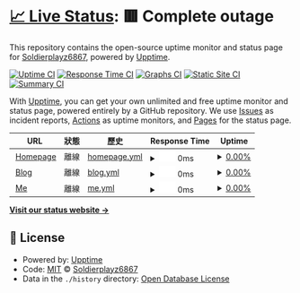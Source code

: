 # [📈 Live Status](https://uptime.soldierplayz.site): <!--live status--> **🟥 Complete outage**

This repository contains the open-source uptime monitor and status page for [Soldierplayz6867](https://uptime.soldierplayz.site), powered by [Upptime](https://github.com/upptime/upptime).

[![Uptime CI](https://github.com/Soldierplayz6867/upptime/workflows/Uptime%20CI/badge.svg)](https://github.com/Soldierplayz6867/upptime/actions?query=workflow%3A%22Uptime+CI%22)
[![Response Time CI](https://github.com/Soldierplayz6867/upptime/workflows/Response%20Time%20CI/badge.svg)](https://github.com/Soldierplayz6867/upptime/actions?query=workflow%3A%22Response+Time+CI%22)
[![Graphs CI](https://github.com/Soldierplayz6867/upptime/workflows/Graphs%20CI/badge.svg)](https://github.com/Soldierplayz6867/upptime/actions?query=workflow%3A%22Graphs+CI%22)
[![Static Site CI](https://github.com/Soldierplayz6867/upptime/workflows/Static%20Site%20CI/badge.svg)](https://github.com/Soldierplayz6867/upptime/actions?query=workflow%3A%22Static+Site+CI%22)
[![Summary CI](https://github.com/Soldierplayz6867/upptime/workflows/Summary%20CI/badge.svg)](https://github.com/Soldierplayz6867/upptime/actions?query=workflow%3A%22Summary+CI%22)

With [Upptime](https://upptime.js.org), you can get your own unlimited and free uptime monitor and status page, powered entirely by a GitHub repository. We use [Issues](https://github.com/Soldierplayz6867/upptime/issues) as incident reports, [Actions](https://github.com/Soldierplayz6867/upptime/actions) as uptime monitors, and [Pages](https://uptime.soldierplayz.site) for the status page.

<!--start: status pages-->
<!-- This summary is generated by Upptime (https://github.com/upptime/upptime) -->
<!-- Do not edit this manually, your changes will be overwritten -->
<!-- prettier-ignore -->
| URL | 狀態 | 歷史 | Response Time | Uptime |
| --- | ------ | ------- | ------------- | ------ |
| <img alt="" src="https://icons.duckduckgo.com/ip3/home.soldierplayz.site.ico" height="13"> [Homepage](https://home.soldierplayz.site) | 離線 | [homepage.yml](https://github.com/Soldierplayz6867/upptime/commits/HEAD/history/homepage.yml) | <details><summary><img alt="Response time graph" src="./graphs/homepage/response-time-week.png" height="20"> 0ms</summary><br><a href="https://uptime.soldierplayz.site/history/homepage"><img alt="Response time 274" src="https://img.shields.io/endpoint?url=https%3A%2F%2Fraw.githubusercontent.com%2FSoldierplayz6867%2Fupptime%2FHEAD%2Fapi%2Fhomepage%2Fresponse-time.json"></a><br><a href="https://uptime.soldierplayz.site/history/homepage"><img alt="24-hour response time 0" src="https://img.shields.io/endpoint?url=https%3A%2F%2Fraw.githubusercontent.com%2FSoldierplayz6867%2Fupptime%2FHEAD%2Fapi%2Fhomepage%2Fresponse-time-day.json"></a><br><a href="https://uptime.soldierplayz.site/history/homepage"><img alt="7-day response time 0" src="https://img.shields.io/endpoint?url=https%3A%2F%2Fraw.githubusercontent.com%2FSoldierplayz6867%2Fupptime%2FHEAD%2Fapi%2Fhomepage%2Fresponse-time-week.json"></a><br><a href="https://uptime.soldierplayz.site/history/homepage"><img alt="30-day response time 0" src="https://img.shields.io/endpoint?url=https%3A%2F%2Fraw.githubusercontent.com%2FSoldierplayz6867%2Fupptime%2FHEAD%2Fapi%2Fhomepage%2Fresponse-time-month.json"></a><br><a href="https://uptime.soldierplayz.site/history/homepage"><img alt="1-year response time 0" src="https://img.shields.io/endpoint?url=https%3A%2F%2Fraw.githubusercontent.com%2FSoldierplayz6867%2Fupptime%2FHEAD%2Fapi%2Fhomepage%2Fresponse-time-year.json"></a></details> | <details><summary><a href="https://uptime.soldierplayz.site/history/homepage">0.00%</a></summary><a href="https://uptime.soldierplayz.site/history/homepage"><img alt="All-time uptime 35.11%" src="https://img.shields.io/endpoint?url=https%3A%2F%2Fraw.githubusercontent.com%2FSoldierplayz6867%2Fupptime%2FHEAD%2Fapi%2Fhomepage%2Fuptime.json"></a><br><a href="https://uptime.soldierplayz.site/history/homepage"><img alt="24-hour uptime 0.00%" src="https://img.shields.io/endpoint?url=https%3A%2F%2Fraw.githubusercontent.com%2FSoldierplayz6867%2Fupptime%2FHEAD%2Fapi%2Fhomepage%2Fuptime-day.json"></a><br><a href="https://uptime.soldierplayz.site/history/homepage"><img alt="7-day uptime 0.00%" src="https://img.shields.io/endpoint?url=https%3A%2F%2Fraw.githubusercontent.com%2FSoldierplayz6867%2Fupptime%2FHEAD%2Fapi%2Fhomepage%2Fuptime-week.json"></a><br><a href="https://uptime.soldierplayz.site/history/homepage"><img alt="30-day uptime 0.00%" src="https://img.shields.io/endpoint?url=https%3A%2F%2Fraw.githubusercontent.com%2FSoldierplayz6867%2Fupptime%2FHEAD%2Fapi%2Fhomepage%2Fuptime-month.json"></a><br><a href="https://uptime.soldierplayz.site/history/homepage"><img alt="1-year uptime 0.00%" src="https://img.shields.io/endpoint?url=https%3A%2F%2Fraw.githubusercontent.com%2FSoldierplayz6867%2Fupptime%2FHEAD%2Fapi%2Fhomepage%2Fuptime-year.json"></a></details>
| <img alt="" src="https://icons.duckduckgo.com/ip3/soldierplayz.site.ico" height="13"> [Blog](https://soldierplayz.site) | 離線 | [blog.yml](https://github.com/Soldierplayz6867/upptime/commits/HEAD/history/blog.yml) | <details><summary><img alt="Response time graph" src="./graphs/blog/response-time-week.png" height="20"> 0ms</summary><br><a href="https://uptime.soldierplayz.site/history/blog"><img alt="Response time 426" src="https://img.shields.io/endpoint?url=https%3A%2F%2Fraw.githubusercontent.com%2FSoldierplayz6867%2Fupptime%2FHEAD%2Fapi%2Fblog%2Fresponse-time.json"></a><br><a href="https://uptime.soldierplayz.site/history/blog"><img alt="24-hour response time 0" src="https://img.shields.io/endpoint?url=https%3A%2F%2Fraw.githubusercontent.com%2FSoldierplayz6867%2Fupptime%2FHEAD%2Fapi%2Fblog%2Fresponse-time-day.json"></a><br><a href="https://uptime.soldierplayz.site/history/blog"><img alt="7-day response time 0" src="https://img.shields.io/endpoint?url=https%3A%2F%2Fraw.githubusercontent.com%2FSoldierplayz6867%2Fupptime%2FHEAD%2Fapi%2Fblog%2Fresponse-time-week.json"></a><br><a href="https://uptime.soldierplayz.site/history/blog"><img alt="30-day response time 0" src="https://img.shields.io/endpoint?url=https%3A%2F%2Fraw.githubusercontent.com%2FSoldierplayz6867%2Fupptime%2FHEAD%2Fapi%2Fblog%2Fresponse-time-month.json"></a><br><a href="https://uptime.soldierplayz.site/history/blog"><img alt="1-year response time 0" src="https://img.shields.io/endpoint?url=https%3A%2F%2Fraw.githubusercontent.com%2FSoldierplayz6867%2Fupptime%2FHEAD%2Fapi%2Fblog%2Fresponse-time-year.json"></a></details> | <details><summary><a href="https://uptime.soldierplayz.site/history/blog">0.00%</a></summary><a href="https://uptime.soldierplayz.site/history/blog"><img alt="All-time uptime 27.83%" src="https://img.shields.io/endpoint?url=https%3A%2F%2Fraw.githubusercontent.com%2FSoldierplayz6867%2Fupptime%2FHEAD%2Fapi%2Fblog%2Fuptime.json"></a><br><a href="https://uptime.soldierplayz.site/history/blog"><img alt="24-hour uptime 0.00%" src="https://img.shields.io/endpoint?url=https%3A%2F%2Fraw.githubusercontent.com%2FSoldierplayz6867%2Fupptime%2FHEAD%2Fapi%2Fblog%2Fuptime-day.json"></a><br><a href="https://uptime.soldierplayz.site/history/blog"><img alt="7-day uptime 0.00%" src="https://img.shields.io/endpoint?url=https%3A%2F%2Fraw.githubusercontent.com%2FSoldierplayz6867%2Fupptime%2FHEAD%2Fapi%2Fblog%2Fuptime-week.json"></a><br><a href="https://uptime.soldierplayz.site/history/blog"><img alt="30-day uptime 0.00%" src="https://img.shields.io/endpoint?url=https%3A%2F%2Fraw.githubusercontent.com%2FSoldierplayz6867%2Fupptime%2FHEAD%2Fapi%2Fblog%2Fuptime-month.json"></a><br><a href="https://uptime.soldierplayz.site/history/blog"><img alt="1-year uptime 0.00%" src="https://img.shields.io/endpoint?url=https%3A%2F%2Fraw.githubusercontent.com%2FSoldierplayz6867%2Fupptime%2FHEAD%2Fapi%2Fblog%2Fuptime-year.json"></a></details>
| <img alt="" src="https://icons.duckduckgo.com/ip3/me.soldierplayz.site.ico" height="13"> [Me](https://me.soldierplayz.site) | 離線 | [me.yml](https://github.com/Soldierplayz6867/upptime/commits/HEAD/history/me.yml) | <details><summary><img alt="Response time graph" src="./graphs/me/response-time-week.png" height="20"> 0ms</summary><br><a href="https://uptime.soldierplayz.site/history/me"><img alt="Response time 142" src="https://img.shields.io/endpoint?url=https%3A%2F%2Fraw.githubusercontent.com%2FSoldierplayz6867%2Fupptime%2FHEAD%2Fapi%2Fme%2Fresponse-time.json"></a><br><a href="https://uptime.soldierplayz.site/history/me"><img alt="24-hour response time 0" src="https://img.shields.io/endpoint?url=https%3A%2F%2Fraw.githubusercontent.com%2FSoldierplayz6867%2Fupptime%2FHEAD%2Fapi%2Fme%2Fresponse-time-day.json"></a><br><a href="https://uptime.soldierplayz.site/history/me"><img alt="7-day response time 0" src="https://img.shields.io/endpoint?url=https%3A%2F%2Fraw.githubusercontent.com%2FSoldierplayz6867%2Fupptime%2FHEAD%2Fapi%2Fme%2Fresponse-time-week.json"></a><br><a href="https://uptime.soldierplayz.site/history/me"><img alt="30-day response time 0" src="https://img.shields.io/endpoint?url=https%3A%2F%2Fraw.githubusercontent.com%2FSoldierplayz6867%2Fupptime%2FHEAD%2Fapi%2Fme%2Fresponse-time-month.json"></a><br><a href="https://uptime.soldierplayz.site/history/me"><img alt="1-year response time 0" src="https://img.shields.io/endpoint?url=https%3A%2F%2Fraw.githubusercontent.com%2FSoldierplayz6867%2Fupptime%2FHEAD%2Fapi%2Fme%2Fresponse-time-year.json"></a></details> | <details><summary><a href="https://uptime.soldierplayz.site/history/me">0.00%</a></summary><a href="https://uptime.soldierplayz.site/history/me"><img alt="All-time uptime 21.07%" src="https://img.shields.io/endpoint?url=https%3A%2F%2Fraw.githubusercontent.com%2FSoldierplayz6867%2Fupptime%2FHEAD%2Fapi%2Fme%2Fuptime.json"></a><br><a href="https://uptime.soldierplayz.site/history/me"><img alt="24-hour uptime 0.00%" src="https://img.shields.io/endpoint?url=https%3A%2F%2Fraw.githubusercontent.com%2FSoldierplayz6867%2Fupptime%2FHEAD%2Fapi%2Fme%2Fuptime-day.json"></a><br><a href="https://uptime.soldierplayz.site/history/me"><img alt="7-day uptime 0.00%" src="https://img.shields.io/endpoint?url=https%3A%2F%2Fraw.githubusercontent.com%2FSoldierplayz6867%2Fupptime%2FHEAD%2Fapi%2Fme%2Fuptime-week.json"></a><br><a href="https://uptime.soldierplayz.site/history/me"><img alt="30-day uptime 0.00%" src="https://img.shields.io/endpoint?url=https%3A%2F%2Fraw.githubusercontent.com%2FSoldierplayz6867%2Fupptime%2FHEAD%2Fapi%2Fme%2Fuptime-month.json"></a><br><a href="https://uptime.soldierplayz.site/history/me"><img alt="1-year uptime 0.00%" src="https://img.shields.io/endpoint?url=https%3A%2F%2Fraw.githubusercontent.com%2FSoldierplayz6867%2Fupptime%2FHEAD%2Fapi%2Fme%2Fuptime-year.json"></a></details>

<!--end: status pages-->

[**Visit our status website →**](https://uptime.soldierplayz.site)

## 📄 License

- Powered by: [Upptime](https://github.com/upptime/upptime)
- Code: [MIT](./LICENSE) © [Soldierplayz6867](https://uptime.soldierplayz.site)
- Data in the `./history` directory: [Open Database License](https://opendatacommons.org/licenses/odbl/1-0/)
